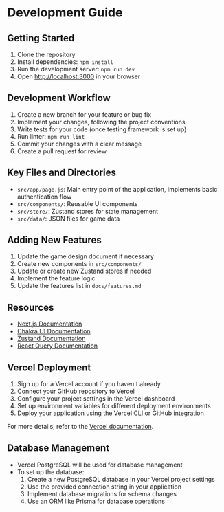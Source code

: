 # Development Guide

## Getting Started
1. Clone the repository
2. Install dependencies: `npm install`
3. Run the development server: `npm run dev`
4. Open [http://localhost:3000](http://localhost:3000) in your browser

## Development Workflow
1. Create a new branch for your feature or bug fix
2. Implement your changes, following the project conventions
3. Write tests for your code (once testing framework is set up)
4. Run linter: `npm run lint`
5. Commit your changes with a clear message
6. Create a pull request for review

## Key Files and Directories
- `src/app/page.js`: Main entry point of the application, implements basic authentication flow
- `src/components/`: Reusable UI components
- `src/store/`: Zustand stores for state management
- `src/data/`: JSON files for game data

## Adding New Features
1. Update the game design document if necessary
2. Create new components in `src/components/`
3. Update or create new Zustand stores if needed
4. Implement the feature logic
5. Update the features list in `docs/features.md`

## Resources
- [Next.js Documentation](https://nextjs.org/docs)
- [Chakra UI Documentation](https://chakra-ui.com/docs/getting-started)
- [Zustand Documentation](https://github.com/pmndrs/zustand)
- [React Query Documentation](https://tanstack.com/query/latest/docs/react/overview)

## Vercel Deployment

1. Sign up for a Vercel account if you haven't already
2. Connect your GitHub repository to Vercel
3. Configure your project settings in the Vercel dashboard
4. Set up environment variables for different deployment environments
5. Deploy your application using the Vercel CLI or GitHub integration

For more details, refer to the [Vercel documentation](https://vercel.com/docs).

## Database Management
- Vercel PostgreSQL will be used for database management
- To set up the database:
  1. Create a new PostgreSQL database in your Vercel project settings
  2. Use the provided connection string in your application
  3. Implement database migrations for schema changes
  4. Use an ORM like Prisma for database operations
